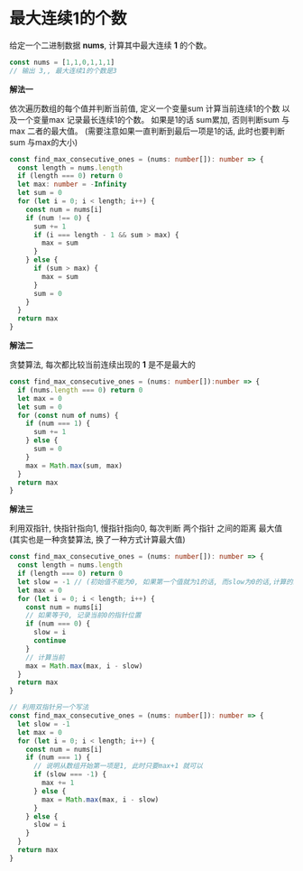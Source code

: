 # 最大连续1的个数

  给定一个二进制数据 **nums**, 计算其中最大连续 **1** 的个数。

```js
const nums = [1,1,0,1,1,1]
// 输出 3,, 最大连续1的个数是3
```

**解法一**

  依次遍历数组的每个值并判断当前值, 定义一个变量sum 计算当前连续1的个数 以及一个变量max 记录最长连续1的个数。
  如果是1的话 sum累加, 否则判断sum 与max 二者的最大值。 (需要注意如果一直判断到最后一项是1的话, 此时也要判断 sum 与max的大小)

```ts
const find_max_consecutive_ones = (nums: number[]): number => {
  const length = nums.length
  if (length === 0) return 0
  let max: number = -Infinity
  let sum = 0
  for (let i = 0; i < length; i++) {
    const num = nums[i]
    if (num !== 0) {
      sum += 1
      if (i === length - 1 && sum > max) {
        max = sum
      }
    } else {
      if (sum > max) {
        max = sum
      }
      sum = 0
    }
  }
  return max
}
```

**解法二**

  贪婪算法, 每次都比较当前连续出现的 **1** 是不是最大的

```ts
const find_max_consecutive_ones = (nums: number[]):number => {
  if (nums.length === 0) return 0
  let max = 0
  let sum = 0
  for (const num of nums) {
    if (num === 1) {
      sum += 1
    } else {
      sum = 0
    }
    max = Math.max(sum, max)
  }
  return max
}
```

**解法三**

  利用双指针, 快指针指向1, 慢指针指向0, 每次判断 两个指针 之间的距离 最大值 (其实也是一种贪婪算法, 换了一种方式计算最大值)
```ts
const find_max_consecutive_ones = (nums: number[]): number => {
  const length = nums.length
  if (length === 0) return 0
  let slow = -1 // (初始值不能为0, 如果第一个值就为1的话, 而slow为0的话,计算的结果max为1)
  let max = 0
  for (let i = 0; i < length; i++) {
    const num = nums[i]
    // 如果等于0, 记录当前0的指针位置
    if (num === 0) {
      slow = i
      continue
    }
    // 计算当前
    max = Math.max(max, i - slow)
  }
  return max
}

// 利用双指针另一个写法
const find_max_consecutive_ones = (nums: number[]): number => {
  let slow = -1
  let max = 0
  for (let i = 0; i < length; i++) {
    const num = nums[i]
    if (num === 1) {
      // 说明从数组开始第一项是1, 此时只要max+1 就可以
      if (slow === -1) {
        max += 1
      } else {
        max = Math.max(max, i - slow)
      }
    } else {
      slow = i
    }
  }
  return max
}
```